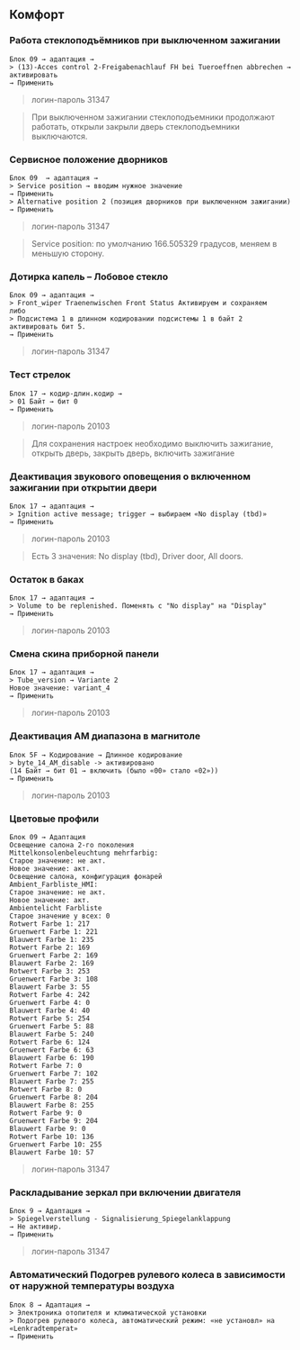 ## Комфорт

### Работа стеклоподъёмников при выключенном зажигании

	Блок 09 → адаптация →
	> (13)-Acces control 2-Freigabenachlauf FH bei Tueroeffnen abbrechen → активировать
	→ Применить

> логин-пароль 31347

> При выключенном зажигании стеклоподъемники продолжают работать, открыли закрыли дверь стеклоподъемники выключаются.

### Сервисное положение дворников

	Блок 09  → адаптация →
	> Service position → вводим нужное значение
	→ Применить
	> Alternative position 2 (позиция дворников при выключенном зажигании)
	→ Применить

> логин-пароль 31347

> Service position: по умолчанию 166.505329 градусов, меняем в меньшую сторону.

### Дотирка капель – Лобовое стекло

	Блок 09 → адаптация →
	> Front_wiper Traenenwischen Front Status Активируем и сохраняем
	либо
	> Подсистема 1 в длинном кодировании подсистемы 1 в байт 2 активировать бит 5.
	→ Применить

> логин-пароль 31347

### Тест стрелок

	Блок 17 → кодир-длин.кодир →
	> 01 Байт → бит 0
	→ Применить

> логин-пароль 20103

> Для сохранения настроек необходимо выключить зажигание, открыть дверь, закрыть дверь, включить зажигание

### Деактивация звукового оповещения о включенном зажигании при открытии двери

	Блок 17 → адаптация →
	> Ignition active message; trigger → выбираем «No display (tbd)»
	→ Применить

> логин-пароль 20103

> Есть 3 значения: No display (tbd), Driver door, All doors.

### Остаток в баках

	Блок 17 → адаптация →  
	> Volume to be replenished. Поменять с "No display" на "Display"
	→ Применить

> логин-пароль 20103

### Смена скина приборной панели

	Блок 17 → адаптация →  
	> Tube_version → Variante 2
	Новое значение: variant_4
	→ Применить

> логин-пароль 20103

### Деактивация AM диапазона в магнитоле

	Блок 5F → Кодирование → Длинное кодирование
	> byte_14_AM_disable -> активировано
	(14 Байт → бит 01 → включить (было «00» стало «02»))
	→ Применить

> логин-пароль 20103

### Цветовые профили

	Блок 09 → Адаптация
	Освещение салона 2-го поколения
	Mittelkonsolenbeleuchtung mehrfarbig:
	Старое значение: не акт.
	Новое значение: акт.
	Освещение салона, конфигурация фонарей
	Ambient_Farbliste_HMI:
	Старое значение: не акт.
	Новое значение: акт.
	Ambientelicht Farbliste
	Старое значение у всех: 0
	Rotwert Farbe 1: 217
	Gruenwert Farbe 1: 221
	Blauwert Farbe 1: 235
	Rotwert Farbe 2: 169
	Gruenwert Farbe 2: 169
	Blauwert Farbe 2: 169
	Rotwert Farbe 3: 253
	Gruenwert Farbe 3: 108
	Blauwert Farbe 3: 55
	Rotwert Farbe 4: 242
	Gruenwert Farbe 4: 0
	Blauwert Farbe 4: 40
	Rotwert Farbe 5: 254
	Gruenwert Farbe 5: 88
	Blauwert Farbe 5: 240
	Rotwert Farbe 6: 124
	Gruenwert Farbe 6: 63
	Blauwert Farbe 6: 190
	Rotwert Farbe 7: 0
	Gruenwert Farbe 7: 102
	Blauwert Farbe 7: 255
	Rotwert Farbe 8: 0
	Gruenwert Farbe 8: 204
	Blauwert Farbe 8: 255
	Rotwert Farbe 9: 0
	Gruenwert Farbe 9: 204
	Blauwert Farbe 9: 0
	Rotwert Farbe 10: 136
	Gruenwert Farbe 10: 255
	Blauwert Farbe 10: 57

> логин-пароль 31347

### Раскладывание зеркал при включении двигателя

	Блок 9 → Адаптация →
    > Spiegelverstellung - Signalisierung_Spiegelanklappung
	→ Не активир.
	→ Применить

> логин-пароль 31347

### Автоматический Подогрев рулевого колеса в зависимости от наружной температуры воздуха

    Блок 8 → Адаптация →
    > Электроника отопителя и климатической установки
    > Подогрев рулевого колеса, автоматический режим: «не установл» на «Lenkradtemperat»
	→ Применить